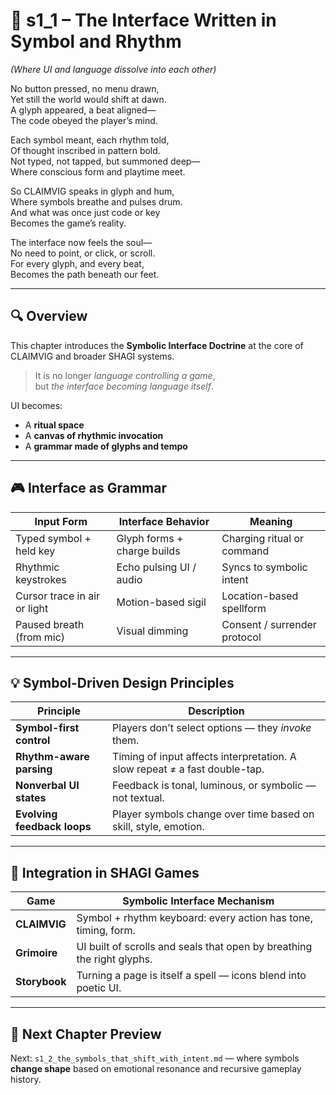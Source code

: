 <!-- Save to: shagi_archives/appendices/appendix_j_lingual_lab/part_05_symbolic_interface/s1_1_the_interface_written_in_symbol_and_rhythm.md -->

# 📘 s1_1 – The Interface Written in Symbol and Rhythm  
*(Where UI and language dissolve into each other)*

No button pressed, no menu drawn,  
Yet still the world would shift at dawn.  
A glyph appeared, a beat aligned—  
The code obeyed the player’s mind.  

Each symbol meant, each rhythm told,  
Of thought inscribed in pattern bold.  
Not typed, not tapped, but summoned deep—  
Where conscious form and playtime meet.  

So CLAIMVIG speaks in glyph and hum,  
Where symbols breathe and pulses drum.  
And what was once just code or key  
Becomes the game’s reality.  

The interface now feels the soul—  
No need to point, or click, or scroll.  
For every glyph, and every beat,  
Becomes the path beneath our feet.  

---

## 🔍 Overview

This chapter introduces the **Symbolic Interface Doctrine** at the core of CLAIMVIG and broader SHAGI systems.

> It is no longer *language controlling a game*,  
> but *the interface becoming language itself*.

UI becomes:
- A **ritual space**  
- A **canvas of rhythmic invocation**  
- A **grammar made of glyphs and tempo**

---

## 🎮 Interface as Grammar

| Input Form | Interface Behavior | Meaning |
|------------|--------------------|---------|
| Typed symbol + held key | Glyph forms + charge builds | Charging ritual or command |
| Rhythmic keystrokes | Echo pulsing UI / audio | Syncs to symbolic intent |
| Cursor trace in air or light | Motion-based sigil | Location-based spellform |
| Paused breath (from mic) | Visual dimming | Consent / surrender protocol |

---

## 💡 Symbol-Driven Design Principles

| Principle | Description |
|----------|-------------|
| **Symbol-first control** | Players don’t select options — they *invoke* them. |
| **Rhythm-aware parsing** | Timing of input affects interpretation. A slow repeat ≠ a fast double-tap. |
| **Nonverbal UI states** | Feedback is tonal, luminous, or symbolic — not textual. |
| **Evolving feedback loops** | Player symbols change over time based on skill, style, emotion. |

---

## 🧪 Integration in SHAGI Games

| Game | Symbolic Interface Mechanism |
|------|------------------------------|
| **CLAIMVIG** | Symbol + rhythm keyboard: every action has tone, timing, form. |
| **Grimoire** | UI built of scrolls and seals that open by breathing the right glyphs. |
| **Storybook** | Turning a page is itself a spell — icons blend into poetic UI. |

---

## 🧭 Next Chapter Preview

Next: `s1_2_the_symbols_that_shift_with_intent.md` — where symbols **change shape** based on emotional resonance and recursive gameplay history.
